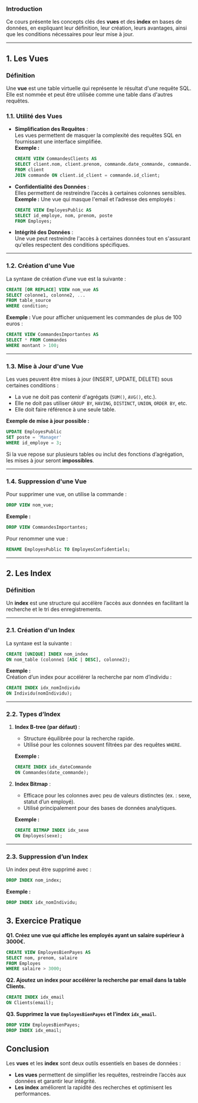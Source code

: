### **Introduction**
Ce cours présente les concepts clés des **vues** et des **index** en bases de données, en expliquant leur définition, leur création, leurs avantages, ainsi que les conditions nécessaires pour leur mise à jour.

---

## **1. Les Vues**
### **Définition**  
Une **vue** est une table virtuelle qui représente le résultat d'une requête SQL. Elle est nommée et peut être utilisée comme une table dans d'autres requêtes.

### **1.1. Utilité des Vues**
- **Simplification des Requêtes** :  
  Les vues permettent de masquer la complexité des requêtes SQL en fournissant une interface simplifiée.  
  **Exemple :**  
  ```sql
  CREATE VIEW CommandesClients AS 
  SELECT client.nom, client.prenom, commande.date_commande, commande.montant
  FROM client
  JOIN commande ON client.id_client = commande.id_client;
  ```

- **Confidentialité des Données** :  
  Elles permettent de restreindre l’accès à certaines colonnes sensibles.  
  **Exemple :** Une vue qui masque l'email et l’adresse des employés :
  ```sql
  CREATE VIEW EmployesPublic AS
  SELECT id_employe, nom, prenom, poste
  FROM Employes;
  ```

- **Intégrité des Données** :  
  Une vue peut restreindre l'accès à certaines données tout en s'assurant qu'elles respectent des conditions spécifiques.

---

### **1.2. Création d'une Vue**
La syntaxe de création d’une vue est la suivante :  
```sql
CREATE [OR REPLACE] VIEW nom_vue AS
SELECT colonne1, colonne2, ...
FROM table_source
WHERE condition;
```

**Exemple :** Vue pour afficher uniquement les commandes de plus de 100 euros :
```sql
CREATE VIEW CommandesImportantes AS
SELECT * FROM Commandes
WHERE montant > 100;
```

---

### **1.3. Mise à Jour d'une Vue**
Les vues peuvent être mises à jour (INSERT, UPDATE, DELETE) sous certaines conditions :
- La vue ne doit pas contenir d'agrégats (`SUM()`, `AVG()`, etc.).
- Elle ne doit pas utiliser `GROUP BY`, `HAVING`, `DISTINCT`, `UNION`, `ORDER BY`, etc.
- Elle doit faire référence à une seule table.

**Exemple de mise à jour possible :**
```sql
UPDATE EmployesPublic
SET poste = 'Manager'
WHERE id_employe = 3;
```

Si la vue repose sur plusieurs tables ou inclut des fonctions d’agrégation, les mises à jour seront **impossibles**.

---

### **1.4. Suppression d'une Vue**
Pour supprimer une vue, on utilise la commande :
```sql
DROP VIEW nom_vue;
```
**Exemple :**
```sql
DROP VIEW CommandesImportantes;
```

Pour renommer une vue :
```sql
RENAME EmployesPublic TO EmployesConfidentiels;
```

---

## **2. Les Index**
### **Définition**
Un **index** est une structure qui accélère l’accès aux données en facilitant la recherche et le tri des enregistrements.

---

### **2.1. Création d'un Index**
La syntaxe est la suivante :
```sql
CREATE [UNIQUE] INDEX nom_index 
ON nom_table (colonne1 [ASC | DESC], colonne2);
```

**Exemple :**  
Création d’un index pour accélérer la recherche par nom d’individu :
```sql
CREATE INDEX idx_nomIndividu 
ON Individu(nomIndividu);
```

---

### **2.2. Types d’Index**
1. **Index B-tree (par défaut)** :  
   - Structure équilibrée pour la recherche rapide.
   - Utilisé pour les colonnes souvent filtrées par des requêtes `WHERE`.

   **Exemple :**  
   ```sql
   CREATE INDEX idx_dateCommande 
   ON Commandes(date_commande);
   ```

2. **Index Bitmap** :  
   - Efficace pour les colonnes avec peu de valeurs distinctes (ex. : sexe, statut d’un employé).  
   - Utilisé principalement pour des bases de données analytiques.  

   **Exemple :**
   ```sql
   CREATE BITMAP INDEX idx_sexe 
   ON Employes(sexe);
   ```

---

### **2.3. Suppression d’un Index**
Un index peut être supprimé avec :
```sql
DROP INDEX nom_index;
```
**Exemple :**
```sql
DROP INDEX idx_nomIndividu;
```

## **3. Exercice Pratique**
**Q1. Créez une vue qui affiche les employés ayant un salaire supérieur à 3000€.**
```sql
CREATE VIEW EmployesBienPayes AS
SELECT nom, prenom, salaire
FROM Employes
WHERE salaire > 3000;
```

**Q2. Ajoutez un index pour accélérer la recherche par email dans la table Clients.**
```sql
CREATE INDEX idx_email 
ON Clients(email);
```

**Q3. Supprimez la vue `EmployesBienPayes` et l’index `idx_email`.**
```sql
DROP VIEW EmployesBienPayes;
DROP INDEX idx_email;
```
## **Conclusion**
Les **vues** et les **index** sont deux outils essentiels en bases de données :
- **Les vues** permettent de simplifier les requêtes, restreindre l’accès aux données et garantir leur intégrité.
- **Les index** améliorent la rapidité des recherches et optimisent les performances.


